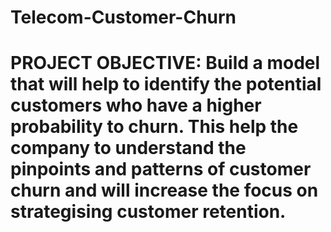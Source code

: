 # Telecom-Customer-Churn

# PROJECT OBJECTIVE: Build a model that will help to identify the potential customers who have a higher probability to churn. This help the company to understand the pinpoints and patterns of customer churn and will increase the focus on strategising customer retention.
